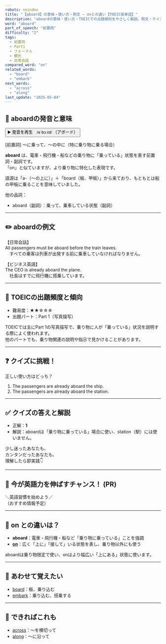 ```yaml
---
robots: noindex
title: "【aboard】の意味・使い方・例文 ― onとの違い【TOEIC英単語】"
description: "aboardの意味・使い方・TOEICでの出題傾向をやさしく解説。例文・クイズ付きでonとの違いもわかりやすく学べます。"
word: "aboard"
part_of_speech: "前置詞"
difficulty: "2"
tags:
  - 前置詞
  - Part1
  - フォーマル
  - 観光
  - 日常会話
compared_word: "on"
related_words:
  - "board"
  - "embark"
next_words:
  - "across"
  - "along"
last_update: "2025-05-04"
---
```


## 🔰 aboardの発音と意味

<button class="play-audio" onclick="playTTS('aboard')">
  <span class="play-audio-main">
    ▶️ 発音を再生　/əˈbɔːrd/
  </span>
  <span class="play-audio-sub">
    （アボード）
  </span>
</button>

<script>
function playTTS(word) {
  const audio = new Audio('/api/tts?text=' + encodeURIComponent(word));
  audio.addEventListener("canplaythrough", () => audio.play());
}
</script>

[前置詞] ～に乗って、～の中に（特に乗り物に乗る場合）

**aboard** は、電車・飛行機・船などの乗り物に「乗っている」状態を表す前置詞・副詞です。  
「on」と似ていますが、より乗り物に特化した表現です。

語源は「a-（～の上に）」＋「board（板、甲板）」から来ており、もともとは船の甲板に乗ることを意味していました。

他の品詞：  
- aboard（副詞）：乗って、乗車している状態（副詞）

---

## ✏️ aboardの例文

【日常会話】  
All passengers must be aboard before the train leaves.  
　すべての乗客は列車が出発する前に乗車していなければなりません。

【ビジネス英語】  
The CEO is already aboard the plane.  
　社長はすでに飛行機に搭乗しています。

---

## 🎯 TOEICの出題頻度と傾向

- 難易度：★★☆☆☆
- 出題パート：Part 1（写真描写）

TOEICでは主にPart 1の写真描写で、乗り物に人が「乗っている」状況を説明する際によく使われます。  
他のパートでも、乗り物関連の説明や指示で見かけることがあります。

---

## ❓ クイズに挑戦！

正しい使い方はどっち？

1. The passengers are already aboard the ship.  
2. The passengers are already aboard the station.

---

## ✅ クイズの答えと解説

- 正解：**1**
- 解説：aboardは「乗り物に乗っている」場合に使い、station（駅）には使いません。

少し迷ったあなたも、  
カンタンだったあなたも、  
理解したら即実践👇️

---

## 🚀 今が英語力を伸ばすチャンス！ (PR)

<div class="info-center">
＼英語習慣を始めよう／<br>  
（おすすめ情報予定）
</div>

---

## 🤔  on との違いは？

- **aboard**：電車・飛行機・船など「乗り物に乗っている」ことを強調
- **[on](/on)**：広く「上に」「接して」いる状態を表し、乗り物以外にも使う

aboardは乗り物限定で使い、onはより幅広い「上にある」状態に使います。

---

## 🧩 あわせて覚えたい

- [board](/board)：板、乗り込む
- [embark](/embark)：乗り込む、搭乗する

---

## 📖 できればこれも

- [across](/across)：～を横切って
- [along](/along)：～に沿って

<!-- cvid: aid23_bid13 -->
